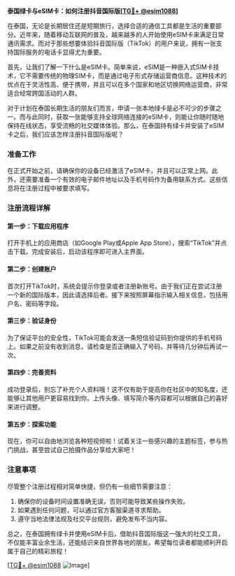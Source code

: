 **泰国绿卡与eSIM卡：如何注册抖音国际版[[TG💪+ @esim1088](https://t.me/s/esim1088)]**

在泰国，无论是长期居住还是短期旅行，选择合适的通信工具都是生活的重要部分。近年来，随着移动互联网的普及，越来越多的人开始使用eSIM卡来满足日常通讯需求。而对于那些想要体验抖音国际版（TikTok）的用户来说，拥有一张支持国际服务的电话卡显得尤为重要。

首先，让我们了解一下什么是eSIM卡。简单来说，eSIM是一种嵌入式SIM卡技术，它不需要传统的物理SIM卡，而是通过电子形式存储运营商信息。这种技术的优点在于灵活性高、便于携带，并且可以在多个国家和地区切换网络运营商，非常适合经常跨国活动的人群。

对于计划在泰国长期生活的朋友们而言，申请一张本地绿卡是必不可少的步骤之一。而与此同时，获取一张能够支持全球网络连接的eSIM卡，则能让你随时随地保持在线状态，享受流畅的社交媒体体验。那么，在泰国持有绿卡并安装了eSIM卡之后，我们应该怎样注册抖音国际版呢？

### 准备工作

在正式开始之前，请确保你的设备已经激活了eSIM卡，并且可以正常上网。此外，还需要准备一个有效的电子邮件地址以及手机号码作为备用联系方式。这些信息将在注册过程中被要求填写。

### 注册流程详解

#### 第一步：下载应用程序
打开手机上的应用商店（如Google Play或Apple App Store），搜索“TikTok”并点击下载。完成安装后，启动该程序即可进入主界面。

#### 第二步：创建账户
首次打开TikTok时，系统会提示你登录或者注册新账号。由于我们正在尝试注册一个新的国际版本，因此请选择后者。接下来按照屏幕指示输入相关信息，包括用户名、密码等字段。

#### 第三步：验证身份
为了保证平台的安全性，TikTok可能会发送一条短信验证码到你提供的手机号码上。如果之前没有收到消息，请检查是否正确输入了号码，并等待几分钟后再试一次。

#### 第四步：完善资料
成功登录后，别忘了补充个人资料哦！这不仅有助于提高你在社区中的知名度，还能够让其他用户更容易找到你。上传头像、填写简介等内容都可以根据自己的喜好来进行调整。

#### 第五步：探索功能
现在，你可以自由地浏览各种短视频啦！试着关注一些感兴趣的主题标签，参与热门挑战，甚至尝试自己拍摄作品分享给大家吧！

### 注意事项

尽管整个注册过程相对简单快捷，但仍有一些细节需要注意：
1. 确保你的设备时间设置准确无误，否则可能导致某些操作失败。
2. 如果遇到任何问题，可以通过官方客服渠道寻求帮助。
3. 遵守当地法律法规及社交平台规则，避免发布不当内容。

总之，在泰国拥有绿卡并使用eSIM卡后，借助抖音国际版这一强大的社交工具，不仅能丰富业余生活，还能结识来自世界各地的朋友。希望每位读者都能顺利开启属于自己的精彩旅程！

[[TG💪+ @esim1088](https://t.me/s/esim1088) ![Image](https://i.postimg.cc/4NQfJmqS/Snipaste-2025-05-13-00-14-12.png)]